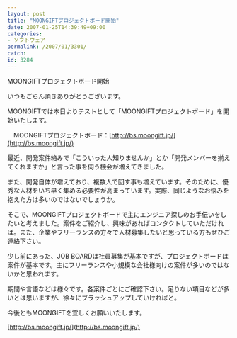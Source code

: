 ```yaml
---
layout: post
title: "MOONGIFTプロジェクトボード開始"
date: 2007-01-25T14:39:49+09:00
categories:
- ソフトウェア
permalink: /2007/01/3301/
catch: 
id: 3284
---
```

MOONGIFTプロジェクトボード開始  
<!--more-->  
いつもごらん頂きありがとうございます。  
  
MOONGIFTでは本日よりテストとして「MOONGIFTプロジェクトボード」を開始いたします。  
  
　MOONGIFTプロジェクトボード：[http://bs.moongift.jp/](http://bs.moongift.jp/)  
  
最近、開発案件絡みで「こういった人知りませんか」とか「開発メンバーを揃えてくれますか」と言った事を伺う機会が増えてきました。  
  
また、開発自体が増えており、複数人で回す事も増えています。そのために、優秀な人材をいち早く集める必要性が高まっています。実際、同じようなお悩みを抱えた方は多いのではないでしょうか。  
  
そこで、MOONGIFTプロジェクトボードで主にエンジニア探しのお手伝いをしたいと考えました。案件をご紹介し、興味があればコンタクトしていただければ。また、企業やフリーランスの方々で人材募集したいと思っている方もぜひご連絡下さい。  
  
少し前にあった、JOB BOARDは社員募集が基本ですが、プロジェクトボードは案件が基本です。主にフリーランスや小規模な会社様向けの案件が多いのではないかと思われます。  
  
期間や言語などは様々です。各案件ごとにご確認下さい。足りない項目などが多いとは思いますが、徐々にブラッシュアップしていければと。  
  
今後ともMOONGIFTを宜しくお願いいたします。  
  
[http://bs.moongift.jp/](http://bs.moongift.jp/)

